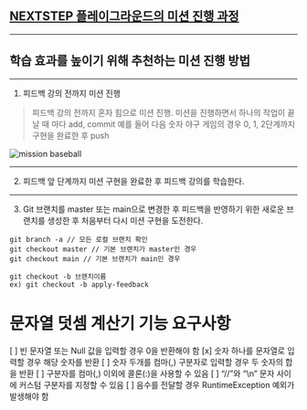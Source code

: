 ## [NEXTSTEP 플레이그라운드의 미션 진행 과정](https://github.com/next-step/nextstep-docs/blob/master/playground/README.md)

---
## 학습 효과를 높이기 위해 추천하는 미션 진행 방법

---
1. 피드백 강의 전까지 미션 진행 
> 피드백 강의 전까지 혼자 힘으로 미션 진행. 미션을 진행하면서 하나의 작업이 끝날 때 마다 add, commit
> 예를 들어 다음 숫자 야구 게임의 경우 0, 1, 2단계까지 구현을 완료한 후 push

![mission baseball](https://raw.githubusercontent.com/next-step/nextstep-docs/master/playground/images/mission_baseball.png)

---
2. 피드백 앞 단계까지 미션 구현을 완료한 후 피드백 강의를 학습한다.

---
3. Git 브랜치를 master 또는 main으로 변경한 후 피드백을 반영하기 위한 새로운 브랜치를 생성한 후 처음부터 다시 미션 구현을 도전한다.

```
git branch -a // 모든 로컬 브랜치 확인
git checkout master // 기본 브랜치가 master인 경우
git checkout main // 기본 브랜치가 main인 경우

git checkout -b 브랜치이름
ex) git checkout -b apply-feedback
```

# 문자열 덧셈 계산기 기능 요구사항
[ ] 빈 문자열 또는 Null 값을 입력할 경우 0을 반환해야 함
[x] 숫자 하나를 문자열로 입력할 경우 해당 숫자를 반환
[ ] 숫자 두개를 컴마(,) 구분자로 입력할 경우 두 숫자의 합을 반환
[ ] 구분자를 컴마(,) 이외에 콜론(:)을 사용할 수 있음
[ ] “//”와 “\n” 문자 사이에 커스텀 구분자를 지정할 수 있음
[ ] 음수를 전달할 경우 RuntimeException 예외가 발생해야 함